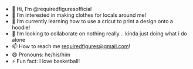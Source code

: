 - 👋 Hi, I’m @requiredfiguresofficial
- 👀 I’m interested in making clothes for locals around me!
- 🌱 I’m currently learning how to use a cricut to print a design onto a hoodie!
- 💞️ I’m looking to collaborate on nothing really... kinda just doing what i do alone
- 📫 How to reach me requiredfigures@gmail.com!
- 😄 Pronouns: he/his/him
- ⚡ Fun fact: I love basketball!

<!---
requiredfiguresofficial/requiredfiguresofficial is a ✨ special ✨ repository because its `README.md` (this file) appears on your GitHub profile.
You can click the Preview link to take a look at your changes.
--->
